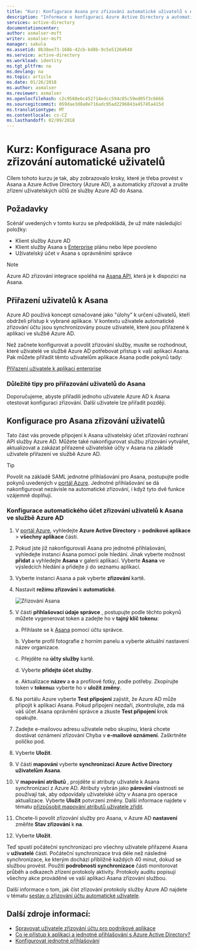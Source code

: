 ```yaml
---
title: "Kurz: Konfigurace Asana pro zřizování automatické uživatelů s Azure Active Directory | Microsoft Docs"
description: "Informace o konfiguraci Azure Active Directory a automaticky zřizovat a zrušte zřízení uživatelských účtů do Asana."
services: active-directory
documentationcenter: 
author: asmalser-msft
writer: asmalser-msft
manager: sakula
ms.assetid: 0b38ee73-168b-42cb-bd8b-9c5e5126d648
ms.service: active-directory
ms.workload: identity
ms.tgt_pltfrm: na
ms.devlang: na
ms.topic: article
ms.date: 01/26/2018
ms.author: asmalser
ms.reviewer: asmalser
ms.openlocfilehash: c2c9588e6c452714edcc594c05c59ed05f3c6666
ms.sourcegitcommit: 059dae3d8a0e716adc95ad2296843a45745a415d
ms.translationtype: MT
ms.contentlocale: cs-CZ
ms.lasthandoff: 02/09/2018
---
```

# <a name="tutorial-configure-asana-for-automatic-user-provisioning"></a>Kurz: Konfigurace Asana pro zřizování automatické uživatelů

Cílem tohoto kurzu je tak, aby zobrazovalo kroky, které je třeba provést v Asana a Azure Active Directory (Azure AD), a automaticky zřizovat a zrušte zřízení uživatelských účtů ze služby Azure AD do Asana.

## <a name="prerequisites"></a>Požadavky

Scénář uvedených v tomto kurzu se předpokládá, že už máte následující položky:

*   Klient služby Azure AD
*   Klient služby Asana s [Enterprise](https://www.asana.com/pricing) plánu nebo lépe povoleno 
*   Uživatelský účet v Asana s oprávněními správce 

> [!NOTE] 
> Azure AD zřizování integrace spoléhá na [Asana API](https://app.asana.com/api/1.0/scim/Users), která je k dispozici na Asana.

## <a name="assign-users-to-asana"></a>Přiřazení uživatelů k Asana

Azure AD používá koncept označované jako "úlohy" k určení uživatelů, kteří obdrželi přístup k vybrané aplikace. V kontextu uživatele automatické zřizování účtu jsou synchronizovány pouze uživatelé, které jsou přiřazené k aplikaci ve službě Azure AD. 

Než začnete konfigurovat a povolit zřizování služby, musíte se rozhodnout, které uživatelé ve službě Azure AD potřebovat přístup k vaší aplikaci Asana. Pak můžete přiřadit těmto uživatelům aplikace Asana podle pokynů tady:

[Přiřazení uživatele k aplikaci enterprise](active-directory-coreapps-assign-user-azure-portal.md)

### <a name="important-tips-for-assigning-users-to-asana"></a>Důležité tipy pro přiřazování uživatelů do Asana

Doporučujeme, abyste přiřadili jednoho uživatele Azure AD k Asana otestovat konfiguraci zřizování. Další uživatele lze přiřadit později.

## <a name="configure-user-provisioning-to-asana"></a>Konfigurace pro Asana zřizování uživatelů 

Tato část vás provede připojení k Asana uživatelský účet zřizování rozhraní API služby Azure AD. Můžete také nakonfigurovat službu zřizování vytvářet, aktualizovat a zakázat přiřazené uživatelské účty v Asana na základě uživatele přiřazení ve službě Azure AD.

> [!TIP]
> Povolit na základě SAML jednotné přihlašování pro Asana, postupujte podle pokynů uvedených v [portál Azure](https://portal.azure.com). Jednotné přihlašování se dá nakonfigurovat nezávisle na automatické zřizování, i když tyto dvě funkce vzájemně doplňují.

### <a name="to-configure-automatic-user-account-provisioning-to-asana-in-azure-ad"></a>Konfigurace automatického účet zřizování uživatelů k Asana ve službě Azure AD

1. V [portál Azure](https://portal.azure.com), vyhledejte **Azure Active Directory** > **podnikové aplikace** > **všechny aplikace** části.

2. Pokud jste již nakonfigurovali Asana pro jednotné přihlašování, vyhledejte instanci Asana pomocí pole hledání. Jinak vyberte možnost **přidat** a vyhledejte **Asana** v galerii aplikací. Vyberte **Asana** ve výsledcích hledání a přidejte ji do seznamu aplikací.

3. Vyberte instanci Asana a pak vyberte **zřizování** kartě.

4. Nastavit **režimu zřizování** k **automatické**.

    ![Zřizování Asana](./media/active-directory-saas-asana-provisioning-tutorial/asanaazureprovisioning.png)

5. V části **přihlašovací údaje správce** , postupujte podle těchto pokynů můžete vygenerovat token a zadejte ho v **tajný klíč tokenu**:

    a. Přihlaste se k [Asana](https://app.asana.com) pomocí účtu správce.

    b. Vyberte profil fotografie z horním panelu a vyberte aktuální nastavení název organizace.

    c. Přejděte na **účty služby** kartě.

    d. Vyberte **přidejte účet služby**.

    e. Aktualizace **název** a **o** a profilové fotky, podle potřeby. Zkopírujte token v **tokenu**a vyberte ho v **uložit změny**.

6. Na portálu Azure vyberte **Test připojení** zajistit, že Azure AD může připojit k aplikaci Asana. Pokud připojení nezdaří, zkontrolujte, zda má váš účet Asana oprávnění správce a zkuste **Test připojení** krok opakujte.

7. Zadejte e-mailovou adresu uživatele nebo skupinu, která chcete dostávat oznámení zřizování Chyba v **e-mailové oznámení**. Zaškrtněte políčko pod.

8. Vyberte **Uložit**. 

9. V části **mapování** vyberte **synchronizaci Azure Active Directory uživatelům Asana**.

10. V **mapování atributů** , projděte si atributy uživatele k Asana synchronizaci z Azure AD. Atributy vybrán jako **párování** vlastnosti se používají tak, aby odpovídaly uživatelské účty v Asana pro operace aktualizace. Vyberte **Uložit** potvrzení změny. Další informace najdete v tématu [přizpůsobit mapování atributů uživatele zřídit](active-directory-saas-customizing-attribute-mappings.md).

11. Chcete-li povolit zřizování služby pro Asana, v Azure AD **nastavení** změňte **Stav zřizování** k **na**.

12. Vyberte **Uložit**. 

Teď spustí počáteční synchronizaci pro všechny uživatele přiřazené Asana v **uživatelé** části. Počáteční synchronizace trvá déle než následné synchronizace, ke kterým dochází přibližně každých 40 minut, dokud se službou provést. Použití **podrobnosti synchronizace** části monitorovat průběh a odkazech zřízení protokoly aktivity. Protokoly auditu popisují všechny akce prováděné ve vaší aplikaci Asana zřizování službou.

Další informace o tom, jak číst zřizování protokoly služby Azure AD najdete v tématu [sestav o zřizování účtu automatické uživatele](active-directory-saas-provisioning-reporting.md).

## <a name="additional-resources"></a>Další zdroje informací:

* [Spravovat uživatele zřizování účtu pro podnikové aplikace](active-directory-enterprise-apps-manage-provisioning.md)
* [Co je přístup k aplikaci a jednotné přihlašování s Azure Active Directory?](active-directory-appssoaccess-whatis.md)
* [Konfigurovat jednotné přihlašování](active-directory-saas-asana-tutorial.md)
